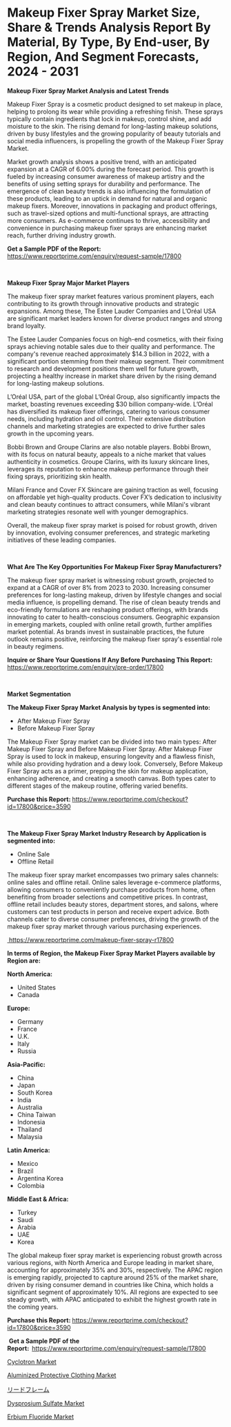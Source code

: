 <p><h1>Makeup Fixer Spray Market Size, Share & Trends Analysis Report By Material, By Type, By End-user, By Region, And Segment Forecasts, 2024 - 2031</h1></p><p><strong>Makeup Fixer Spray Market Analysis and Latest Trends</strong></p>
<p><p>Makeup Fixer Spray is a cosmetic product designed to set makeup in place, helping to prolong its wear while providing a refreshing finish. These sprays typically contain ingredients that lock in makeup, control shine, and add moisture to the skin. The rising demand for long-lasting makeup solutions, driven by busy lifestyles and the growing popularity of beauty tutorials and social media influencers, is propelling the growth of the Makeup Fixer Spray Market.</p><p>Market growth analysis shows a positive trend, with an anticipated expansion at a CAGR of 6.00% during the forecast period. This growth is fueled by increasing consumer awareness of makeup artistry and the benefits of using setting sprays for durability and performance. The emergence of clean beauty trends is also influencing the formulation of these products, leading to an uptick in demand for natural and organic makeup fixers. Moreover, innovations in packaging and product offerings, such as travel-sized options and multi-functional sprays, are attracting more consumers. As e-commerce continues to thrive, accessibility and convenience in purchasing makeup fixer sprays are enhancing market reach, further driving industry growth.</p></p>
<p><strong>Get a Sample PDF of the Report:&nbsp;</strong> <a href="https://www.reportprime.com/enquiry/request-sample/17800?utm_campaign=1105&utm_medium=2&utm_source=Github&utm_content=ia&utm_term=20112024&utm_id=makeup-fixer-spray">https://www.reportprime.com/enquiry/request-sample/17800</a></p>
<p>&nbsp;</p>
<p><strong>Makeup Fixer Spray Major Market Players</strong></p>
<p><p>The makeup fixer spray market features various prominent players, each contributing to its growth through innovative products and strategic expansions. Among these, The Estee Lauder Companies and L’Oréal USA are significant market leaders known for diverse product ranges and strong brand loyalty.</p><p>The Estee Lauder Companies focus on high-end cosmetics, with their fixing sprays achieving notable sales due to their quality and performance. The company's revenue reached approximately $14.3 billion in 2022, with a significant portion stemming from their makeup segment. Their commitment to research and development positions them well for future growth, projecting a healthy increase in market share driven by the rising demand for long-lasting makeup solutions.</p><p>L’Oréal USA, part of the global L’Oréal Group, also significantly impacts the market, boasting revenues exceeding $30 billion company-wide. L’Oréal has diversified its makeup fixer offerings, catering to various consumer needs, including hydration and oil control. Their extensive distribution channels and marketing strategies are expected to drive further sales growth in the upcoming years.</p><p>Bobbi Brown and Groupe Clarins are also notable players. Bobbi Brown, with its focus on natural beauty, appeals to a niche market that values authenticity in cosmetics. Groupe Clarins, with its luxury skincare lines, leverages its reputation to enhance makeup performance through their fixing sprays, prioritizing skin health.</p><p>Milani France and Cover FX Skincare are gaining traction as well, focusing on affordable yet high-quality products. Cover FX’s dedication to inclusivity and clean beauty continues to attract consumers, while Milani's vibrant marketing strategies resonate well with younger demographics.</p><p>Overall, the makeup fixer spray market is poised for robust growth, driven by innovation, evolving consumer preferences, and strategic marketing initiatives of these leading companies.</p></p>
<p>&nbsp;</p>
<p><strong>What Are The Key Opportunities For Makeup Fixer Spray Manufacturers?</strong></p>
<p><p>The makeup fixer spray market is witnessing robust growth, projected to expand at a CAGR of over 8% from 2023 to 2030. Increasing consumer preferences for long-lasting makeup, driven by lifestyle changes and social media influence, is propelling demand. The rise of clean beauty trends and eco-friendly formulations are reshaping product offerings, with brands innovating to cater to health-conscious consumers. Geographic expansion in emerging markets, coupled with online retail growth, further amplifies market potential. As brands invest in sustainable practices, the future outlook remains positive, reinforcing the makeup fixer spray's essential role in beauty regimens.</p></p>
<p><strong>Inquire or Share Your Questions If Any Before Purchasing This Report:</strong> <a href="https://www.reportprime.com/enquiry/pre-order/17800?utm_campaign=1105&utm_medium=2&utm_source=Github&utm_content=ia&utm_term=20112024&utm_id=makeup-fixer-spray">https://www.reportprime.com/enquiry/pre-order/17800</a></p>
<p>&nbsp;</p>
<p><strong>Market Segmentation</strong></p>
<p><strong>The Makeup Fixer Spray Market Analysis by types is segmented into:</strong></p>
<p><ul><li>After Makeup Fixer Spray</li><li>Before Makeup Fixer Spray</li></ul></p>
<p><p>The Makeup Fixer Spray market can be divided into two main types: After Makeup Fixer Spray and Before Makeup Fixer Spray. After Makeup Fixer Spray is used to lock in makeup, ensuring longevity and a flawless finish, while also providing hydration and a dewy look. Conversely, Before Makeup Fixer Spray acts as a primer, prepping the skin for makeup application, enhancing adherence, and creating a smooth canvas. Both types cater to different stages of the makeup routine, offering varied benefits.</p></p>
<p><strong>Purchase this Report:&nbsp;</strong><a href="https://www.reportprime.com/checkout?id=17800&price=3590&utm_campaign=1105&utm_medium=2&utm_source=Github&utm_content=ia&utm_term=20112024&utm_id=makeup-fixer-spray">https://www.reportprime.com/checkout?id=17800&price=3590</a></p>
<p>&nbsp;</p>
<p><strong>The Makeup Fixer Spray Market Industry Research by Application is segmented into:</strong></p>
<p><ul><li>Online Sale</li><li>Offline Retail</li></ul></p>
<p><p>The makeup fixer spray market encompasses two primary sales channels: online sales and offline retail. Online sales leverage e-commerce platforms, allowing consumers to conveniently purchase products from home, often benefiting from broader selections and competitive prices. In contrast, offline retail includes beauty stores, department stores, and salons, where customers can test products in person and receive expert advice. Both channels cater to diverse consumer preferences, driving the growth of the makeup fixer spray market through various purchasing experiences.</p></p>
<p><a href="https://www.reportprime.com/makeup-fixer-spray-r17800?utm_campaign=1105&utm_medium=2&utm_source=Github&utm_content=ia&utm_term=20112024&utm_id=makeup-fixer-spray">&nbsp;https://www.reportprime.com/makeup-fixer-spray-r17800</a></p>
<p><strong>In terms of Region, the Makeup Fixer Spray Market Players available by Region are:</strong></p>
<p>
    <p> <strong> North America: </strong>
        <ul>
            <li>United States</li>
            <li>Canada</li>
        </ul>
        </p> 
    <p> <strong> Europe: </strong>
        <ul>
            <li>Germany</li>
            <li>France</li>
            <li>U.K.</li>
            <li>Italy</li>
            <li>Russia</li>
        </ul>
        </p> 
    <p> <strong> Asia-Pacific: </strong>
        <ul>
            <li>China</li>
            <li>Japan</li>
            <li>South Korea</li>
            <li>India</li>
            <li>Australia</li>
            <li>China Taiwan</li>
            <li>Indonesia</li>
            <li>Thailand</li>
            <li>Malaysia</li>
        </ul>
        </p> 
    <p> <strong> Latin America: </strong>
        <ul>
            <li>Mexico</li>
            <li>Brazil</li>
            <li>Argentina Korea</li>
            <li>Colombia</li>
        </ul>
        </p> 
    <p> <strong> Middle East & Africa: </strong>
        <ul>
            <li>Turkey</li>
            <li>Saudi</li>
            <li>Arabia</li>
            <li>UAE</li>
            <li>Korea</li>
        </ul>
    </p>
    </p>
<p><p>The global makeup fixer spray market is experiencing robust growth across various regions, with North America and Europe leading in market share, accounting for approximately 35% and 30%, respectively. The APAC region is emerging rapidly, projected to capture around 25% of the market share, driven by rising consumer demand in countries like China, which holds a significant segment of approximately 10%. All regions are expected to see steady growth, with APAC anticipated to exhibit the highest growth rate in the coming years.</p></p>
<p><strong>Purchase this Report: </strong><a href="https://www.reportprime.com/checkout?id=17800&price=3590&utm_campaign=1105&utm_medium=2&utm_source=Github&utm_content=ia&utm_term=20112024&utm_id=makeup-fixer-spray">https://www.reportprime.com/checkout?id=17800&price=3590</a></p>
<p>&nbsp;<strong>Get a Sample PDF of the Report:&nbsp;&nbsp;</strong><a href="https://www.reportprime.com/enquiry/request-sample/17800?utm_campaign=1105&utm_medium=2&utm_source=Github&utm_content=ia&utm_term=20112024&utm_id=makeup-fixer-spray">https://www.reportprime.com/enquiry/request-sample/17800</a></p>
<p><strong></strong></p>
<p><p><a href="https://www.linkedin.com/pulse/cyclotron-ecosystem-mapping-innovation-value-chains-2024-2031-36wre?utm_campaign=1105&utm_medium=2&utm_source=Github&utm_content=ia&utm_term=20112024&utm_id=makeup-fixer-spray">Cyclotron Market</a></p><p><a href="https://github.com/NorbertYates/Market-Research-Report-List-7/blob/main/aluminized-protective-clothing-market.md?utm_campaign=1105&utm_medium=2&utm_source=Github&utm_content=ia&utm_term=20112024&utm_id=makeup-fixer-spray">Aluminized Protective Clothing Market</a></p><p><a href="https://github.com/lababdou/Market-Research-Report-List-6/blob/main/785927824754.md?utm_campaign=1105&utm_medium=2&utm_source=Github&utm_content=ia&utm_term=20112024&utm_id=makeup-fixer-spray">リードフレーム</a></p><p><a href="https://issuu.com/reportprime-2/docs/dysprosium-sulfate-market-size-2030_94609fa54b7b26?utm_campaign=1105&utm_medium=2&utm_source=Github&utm_content=ia&utm_term=20112024&utm_id=makeup-fixer-spray">Dysprosium Sulfate Market</a></p><p><a href="https://issuu.com/reportprime-2/docs/erbium-fluoride-market-size-2030.pp_42afa1b302fa5c?utm_campaign=1105&utm_medium=2&utm_source=Github&utm_content=ia&utm_term=20112024&utm_id=makeup-fixer-spray">Erbium Fluoride Market</a></p></p>